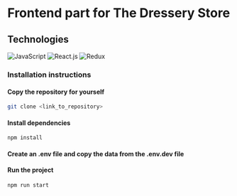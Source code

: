 # Frontend part for The Dressery Store

## Technologies

![JavaScript](https://img.shields.io/badge/-JavaScript-yellow)
![React.js](https://img.shields.io/badge/-React.js-blue)
![Redux](https://img.shields.io/badge/-Redux-red)

### Installation instructions

#### Copy the repository for yourself

```sh
git clone <link_to_repository>
```

#### Install dependencies

```sh
npm install
```

#### Create an .env file and copy the data from the .env.dev file

#### Run the project

```sh
npm run start
```
